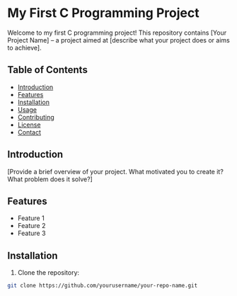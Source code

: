 # My First C Programming Project

Welcome to my first C programming project! This repository contains [Your Project Name] – a project aimed at [describe what your project does or aims to achieve].

## Table of Contents
- [Introduction](#introduction)
- [Features](#features)
- [Installation](#installation)
- [Usage](#usage)
- [Contributing](#contributing)
- [License](#license)
- [Contact](#contact)

## Introduction
[Provide a brief overview of your project. What motivated you to create it? What problem does it solve?]

## Features
- Feature 1
- Feature 2
- Feature 3

## Installation
1. Clone the repository:
```bash
git clone https://github.com/yourusername/your-repo-name.git
